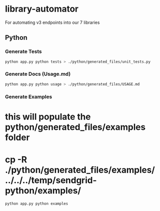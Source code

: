 # library-automator
For automating v3 endpoints into our 7 libraries

## Python

### Generate Tests

```bash
python app.py python tests > ./python/generated_files/unit_tests.py
```

### Generate Docs (Usage.md)

```bash
python app.py python usage > ./python/generated_files/USAGE.md
```

### Generate Examples

# this will populate the python/generated_files/examples folder
# cp -R ./python/generated_files/examples/ ../../../temp/sendgrid-python/examples/
```bash
python app.py python examples
```
